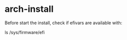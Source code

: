 # arch-install

Before start the install, check if efivars are available with:

ls /sys/firmware/efi


